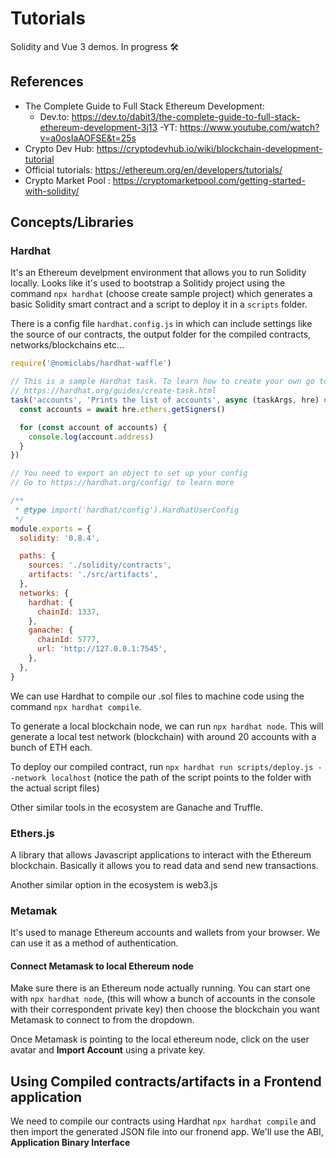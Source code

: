 # Tutorials

Solidity and Vue 3 demos. In progress 🛠

## References

- The Complete Guide to Full Stack Ethereum Development:
  - Dev.to: https://dev.to/dabit3/the-complete-guide-to-full-stack-ethereum-development-3j13
    -YT: https://www.youtube.com/watch?v=a0osIaAOFSE&t=25s
- Crypto Dev Hub: https://cryptodevhub.io/wiki/blockchain-development-tutorial
- Official tutorials: https://ethereum.org/en/developers/tutorials/
- Crypto Market Pool : https://cryptomarketpool.com/getting-started-with-solidity/

## Concepts/Libraries

### Hardhat

It's an Ethereum develpment environment that allows you to run Solidity locally. Looks like it's used to bootstrap a Solitidy project using the command `npx hardhat` (choose create sample project) which generates a basic Solidity smart contract and a script to deploy it in a `scripts` folder.

There is a config file `hardhat.config.js` in which can include settings like the source of our contracts, the output folder for the compiled contracts, networks/blockchains etc...

```js
require('@nomiclabs/hardhat-waffle')

// This is a sample Hardhat task. To learn how to create your own go to
// https://hardhat.org/guides/create-task.html
task('accounts', 'Prints the list of accounts', async (taskArgs, hre) => {
  const accounts = await hre.ethers.getSigners()

  for (const account of accounts) {
    console.log(account.address)
  }
})

// You need to export an object to set up your config
// Go to https://hardhat.org/config/ to learn more

/**
 * @type import('hardhat/config').HardhatUserConfig
 */
module.exports = {
  solidity: '0.8.4',

  paths: {
    sources: './solidity/contracts',
    artifacts: './src/artifacts',
  },
  networks: {
    hardhat: {
      chainId: 1337,
    },
    ganache: {
      chainId: 5777,
      url: 'http://127.0.0.1:7545',
    },
  },
}
```

We can use Hardhat to compile our .sol files to machine code using the command `npx hardhat compile`.

To generate a local blockchain node, we can run `npx hardhat node`. This will generate a local test network (blockchain) with around 20 accounts with a bunch of ETH each.

To deploy our compiled contract, run `npx hardhat run scripts/deploy.js --network localhost` (notice the path of the script points to the folder with the actual script files)

Other similar tools in the ecosystem are Ganache and Truffle.

### Ethers.js

A library that allows Javascript applications to interact with the Ethereum blockchain. Basically it allows you to read data and send new transactions.

Another similar option in the ecosystem is web3.js

### Metamak

It's used to manage Ethereum accounts and wallets from your browser. We can use it as a method of authentication.

#### Connect Metamask to local Ethereum node

Make sure there is an Ethereum node actually running. You can start one with `npx hardhat node`, (this will whow a bunch of accounts in the console with their correspondent private key) then choose the blockchain you want Metamask to connect to from the dropdown.

Once Metamask is pointing to the local ethereum node, click on the user avatar and **Import Account** using a private key.

## Using Compiled contracts/artifacts in a Frontend application

We need to compile our contracts using Hardhat `npx hardhat compile` and then import the generated JSON file into our fronend app. We'll use the ABI, **Application Binary Interface**
